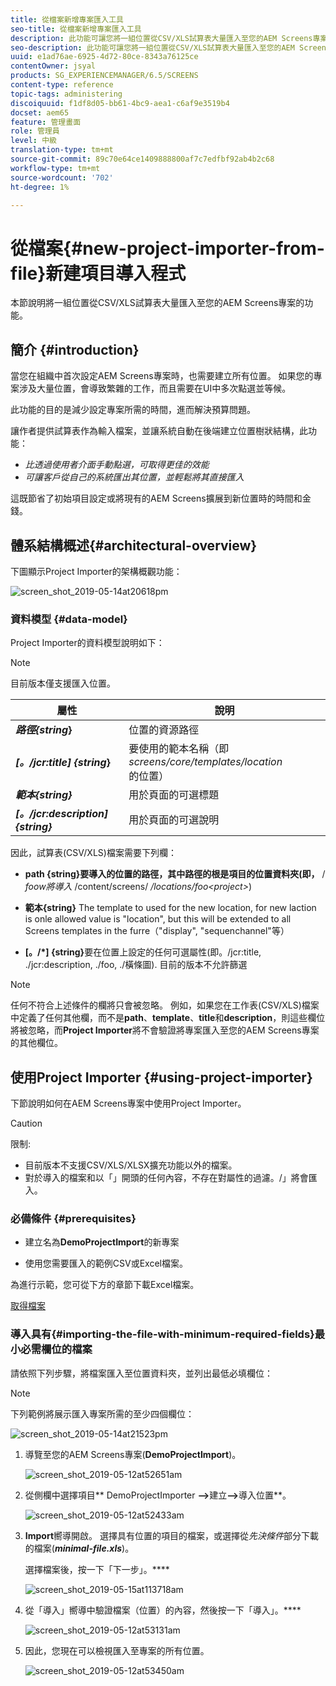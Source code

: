 ```yaml
---
title: 從檔案新增專案匯入工具
seo-title: 從檔案新增專案匯入工具
description: 此功能可讓您將一組位置從CSV/XLS試算表大量匯入至您的AEM Screens專案。
seo-description: 此功能可讓您將一組位置從CSV/XLS試算表大量匯入至您的AEM Screens專案。
uuid: e1ad76ae-6925-4d72-80ce-8343a76125ce
contentOwner: jsyal
products: SG_EXPERIENCEMANAGER/6.5/SCREENS
content-type: reference
topic-tags: administering
discoiquuid: f1df8d05-bb61-4bc9-aea1-c6af9e3519b4
docset: aem65
feature: 管理畫面
role: 管理員
level: 中級
translation-type: tm+mt
source-git-commit: 89c70e64ce1409888800af7c7edfbf92ab4b2c68
workflow-type: tm+mt
source-wordcount: '702'
ht-degree: 1%

---
```



# 從檔案{#new-project-importer-from-file}新建項目導入程式

本節說明將一組位置從CSV/XLS試算表大量匯入至您的AEM Screens專案的功能。

## 簡介 {#introduction}

當您在組織中首次設定AEM Screens專案時，也需要建立所有位置。 如果您的專案涉及大量位置，會導致繁雜的工作，而且需要在UI中多次點選並等候。

此功能的目的是減少設定專案所需的時間，進而解決預算問題。

讓作者提供試算表作為輸入檔案，並讓系統自動在後端建立位置樹狀結構，此功能：

* *比透過使用者介面手動點選，可取得更佳的效能*
* *可讓客戶從自己的系統匯出其位置，並輕鬆將其直接匯入*

這既節省了初始項目設定或將現有的AEM Screens擴展到新位置時的時間和金錢。

## 體系結構概述{#architectural-overview}

下圖顯示Project Importer的架構概觀功能：

![screen_shot_2019-05-14at20618pm](assets/screen_shot_2019-05-14at20618pm.png)

### 資料模型 {#data-model}

Project Importer的資料模型說明如下：

>[!NOTE]
>
>目前版本僅支援匯入位置。

| **屬性** | **說明** |
|---|---|
| ***路徑{string*}** | 位置的資源路徑 |
| ***[。/jcr:title] {string*}** | 要使用的範本名稱（即&#x200B;*screens/core/templates/location*&#x200B;的位置） |
| ***範本{string}*** | 用於頁面的可選標題 |
| ***[。/jcr:description] {string}*** | 用於頁面的可選說明 |

因此，試算表(CSV/XLS)檔案需要下列欄：

* **path {string}要導入的位置的路徑，其中路徑的根是項目的位置資料夾(即，** / *foow將導入* /content/screens/ */locations/foo&lt;project>*)

* **範本{string}** The template to used for the new location, for new laction is onle allowed value is &quot;location&quot;, but this will be extended to all Screens templates in the furre（&quot;display&quot;, &quot;sequenchannel&quot;等）
* **[。/*] {string}**&#x200B;要在位置上設定的任何可選屬性(即。/jcr:title, ./jcr:description, ./foo, ./橫條圖). 目前的版本不允許篩選

>[!NOTE]
>
>任何不符合上述條件的欄將只會被忽略。 例如，如果您在工作表(CSV/XLS)檔案中定義了任何其他欄，而不是&#x200B;**path**、**template**、**title**&#x200B;和&#x200B;**description**，則這些欄位將被忽略，而&#x200B;**Project Importer**&#x200B;將不會驗證將專案匯入至您的AEM Screens專案的其他欄位。

## 使用Project Importer {#using-project-importer}

下節說明如何在AEM Screens專案中使用Project Importer。

>[!CAUTION]
>
>限制:
>
>* 目前版本不支援CSV/XLS/XLSX擴充功能以外的檔案。
>* 對於導入的檔案和以「」開頭的任何內容，不存在對屬性的過濾。/」將會匯入。

>



### 必備條件 {#prerequisites}

* 建立名為&#x200B;**DemoProjectImport**&#x200B;的新專案

* 使用您需要匯入的範例CSV或Excel檔案。

為進行示範，您可從下方的章節下載Excel檔案。

[取得檔案](assets/minimal-file.xls)

### 導入具有{#importing-the-file-with-minimum-required-fields}最小必需欄位的檔案

請依照下列步驟，將檔案匯入至位置資料夾，並列出最低必填欄位：

>[!NOTE]
>
>下列範例將展示匯入專案所需的至少四個欄位：

![screen_shot_2019-05-14at21523pm](assets/screen_shot_2019-05-14at21523pm.png)

1. 導覽至您的AEM Screens專案(**DemoProjectImport**)。

   ![screen_shot_2019-05-12at52651am](assets/screen_shot_2019-05-12at52651am.png)

1. 從側欄中選擇項目** DemoProjectImporter **—>**&#x200B;建立&#x200B;**—>**&#x200B;導入位置**。

   ![screen_shot_2019-05-12at52433am](assets/screen_shot_2019-05-12at52433am.png)

1. **Import**&#x200B;嚮導開啟。 選擇具有位置的項目的檔案，或選擇從&#x200B;*先決條件*&#x200B;部分下載的檔案(***minimal-file.xls***)。

   選擇檔案後，按一下「下一步」。****

   ![screen_shot_2019-05-15at113718am](assets/screen_shot_2019-05-15at113718am.png)

1. 從「導入」嚮導中驗證檔案（位置）的內容，然後按一下「導入」。****

   ![screen_shot_2019-05-12at53131am](assets/screen_shot_2019-05-12at53131am.png)

1. 因此，您現在可以檢視匯入至專案的所有位置。

   ![screen_shot_2019-05-12at53450am](assets/screen_shot_2019-05-12at53450am.png)

